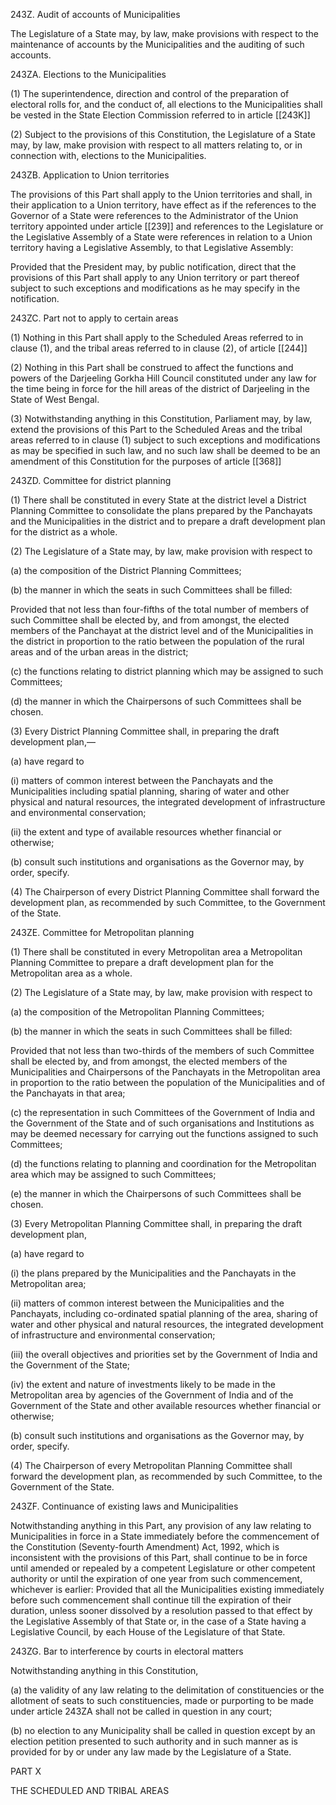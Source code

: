 243Z. Audit of accounts of Municipalities

The Legislature of a State may, by law, make provisions with respect to the maintenance of accounts by the Municipalities and the auditing of such accounts.

243ZA. Elections to the Municipalities

(1) The superintendence, direction and control of the preparation of electoral rolls for, and the conduct of, all elections to the Municipalities shall be vested in the State Election Commission referred to in article [[243K]] 

(2) Subject to the provisions of this Constitution, the Legislature of a State may, by law, make provision with respect to all matters relating to, or in connection with, elections to the Municipalities.

243ZB. Application to Union territories

The provisions of this Part shall apply to the Union territories and shall, in their application to a Union territory, have effect as if the references to the Governor of a State were references to the Administrator of the Union territory appointed under article [[239]] and references to the Legislature or the Legislative Assembly of a State were references in relation to a Union territory having a Legislative Assembly, to that Legislative Assembly:

Provided that the President may, by public notification, direct that the provisions of this Part shall apply to any Union territory or part thereof subject to such exceptions and modifications as he may specify in the notification.

243ZC. Part not to apply to certain areas

(1) Nothing in this Part shall apply to the Scheduled Areas referred to in clause (1), and the tribal areas referred to in clause (2), of article [[244]] 

(2) Nothing in this Part shall be construed to affect the functions and powers of the Darjeeling Gorkha Hill Council constituted under any law for the time being in force for the hill areas of the district of Darjeeling in the State of West Bengal.

(3) Notwithstanding anything in this Constitution, Parliament may, by law, extend the provisions of this Part to the Scheduled Areas and the tribal areas referred to in clause (1) subject to such exceptions and modifications as may be specified in such law, and no such law shall be deemed to be an amendment of this Constitution for the purposes of article [[368]] 

243ZD. Committee for district planning

(1) There shall be constituted in every State at the district level a District Planning Committee to consolidate the plans prepared by the Panchayats and the Municipalities in the district and to prepare a draft development plan for the district as a whole.

(2) The Legislature of a State may, by law, make provision with respect to

(a) the composition of the District Planning Committees;

(b) the manner in which the seats in such Committees shall be filled:

Provided that not less than four-fifths of the total number of members of such Committee shall be elected by, and from amongst, the elected members of the Panchayat at the district level and of the Municipalities in the district in proportion to the ratio between the population of the rural areas and of the urban areas in the district;

(c) the functions relating to district planning which may be assigned to such Committees;

(d) the manner in which the Chairpersons of such Committees shall be chosen.

(3) Every District Planning Committee shall, in preparing the draft development plan,—

(a) have regard to

(i) matters of common interest between the Panchayats and the Municipalities including spatial planning, sharing of water and other physical and natural resources, the integrated development of infrastructure and environmental conservation;

(ii) the extent and type of available resources whether financial or otherwise;

(b) consult such institutions and organisations as the Governor may, by order, specify.

(4) The Chairperson of every District Planning Committee shall forward the development plan, as recommended by such Committee, to the Government of the State.

243ZE. Committee for Metropolitan planning

(1) There shall be constituted in every Metropolitan area a Metropolitan Planning Committee to prepare a draft development plan for the Metropolitan area as a whole.

(2) The Legislature of a State may, by law, make provision with respect to

(a) the composition of the Metropolitan Planning Committees;

(b) the manner in which the seats in such Committees shall be filled:

Provided that not less than two-thirds of the members of such Committee shall be elected by, and from amongst, the elected members of the Municipalities and Chairpersons of the Panchayats in the Metropolitan area in proportion to the ratio between the population of the Municipalities and of the Panchayats in that area;

(c) the representation in such Committees of the Government of India and the Government of the State and of such organisations and Institutions as may be deemed necessary for carrying out the functions assigned to such Committees;

(d) the functions relating to planning and coordination for the Metropolitan area which may be assigned to such Committees;

(e) the manner in which the Chairpersons of such Committees shall be chosen.

(3) Every Metropolitan Planning Committee shall, in preparing the draft development plan,

(a) have regard to

(i) the plans prepared by the Municipalities and the Panchayats in the Metropolitan area;

(ii) matters of common interest between the Municipalities and the Panchayats, including co-ordinated spatial planning of the area, sharing of water and other physical and natural resources, the integrated development of infrastructure and environmental conservation;

(iii) the overall objectives and priorities set by the Government of India and the Government of the State;

(iv) the extent and nature of investments likely to be made in the Metropolitan area by agencies of the Government of India and of the Government of the State and other available resources whether financial or otherwise;

(b) consult such institutions and organisations as the Governor may, by order, specify.

(4) The Chairperson of every Metropolitan Planning Committee shall forward the development plan, as recommended by such Committee, to the Government of the State.

243ZF. Continuance of existing laws and Municipalities

Notwithstanding anything in this Part, any provision of any law relating to Municipalities in force in a State immediately before the commencement of the Constitution (Seventy-fourth Amendment) Act, 1992, which is inconsistent with the provisions of this Part, shall continue to be in force until amended or repealed by a competent Legislature or other competent authority or until the expiration of one year from such commencement, whichever is earlier:
Provided that all the Municipalities existing immediately before such commencement shall continue till the expiration of their duration, unless sooner dissolved by a resolution passed to that effect by the Legislative Assembly of that State or, in the case of a State having a Legislative Council, by each House of the Legislature of that State.

243ZG. Bar to interference by courts in electoral matters

Notwithstanding anything in this Constitution,

(a) the validity of any law relating to the delimitation of constituencies or the allotment of seats to such constituencies, made or purporting to be made under article 243ZA shall not be called in question in any court;

(b) no election to any Municipality shall be called in question except by an election petition presented to such authority and in such manner as is provided for by or under any law made by the Legislature of a State.

PART X

THE SCHEDULED AND TRIBAL AREAS

 

